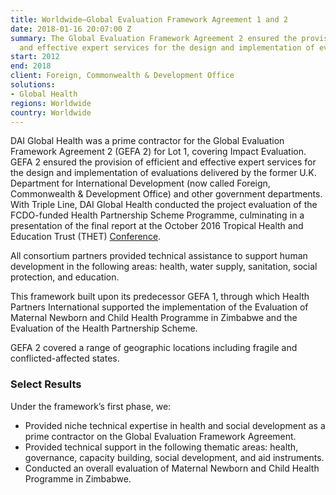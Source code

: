 ```yaml
---
title: Worldwide—Global Evaluation Framework Agreement 1 and 2
date: 2018-01-16 20:07:00 Z
summary: The Global Evaluation Framework Agreement 2 ensured the provision of efficient
  and effective expert services for the design and implementation of evaluations.
start: 2012
end: 2018
client: Foreign, Commonwealth & Development Office
solutions:
- Global Health
regions: Worldwide
country: Worldwide
---
```


DAI Global Health was a prime contractor for the Global Evaluation Framework Agreement 2 (GEFA 2) for Lot 1, covering Impact Evaluation. GEFA 2 ensured the provision of efficient and effective expert services for the design and implementation of evaluations delivered by the former U.K. Department for International Development (now called Foreign, Commonwealth & Development Office) and other government departments. With Triple Line, DAI Global Health conducted the project evaluation of the FCDO-funded Health Partnership Scheme Programme, culminating in a presentation of the final report at the October 2016 Tropical Health and Education Trust (THET) [Conference](http://globalhealth.org/event/thet-annual-conference-2016/).

All consortium partners provided technical assistance to support human development in the following areas: health, water supply, sanitation, social protection, and education. 

This framework built upon its predecessor GEFA 1, through which Health Partners International supported the implementation of the Evaluation of Maternal Newborn and Child Health Programme in Zimbabwe and the Evaluation of the Health Partnership Scheme.

GEFA 2 covered a range of geographic locations including fragile and conflicted-affected states.

### Select Results

Under the framework’s first phase, we: 

* Provided niche technical expertise in health and social development as a prime contractor on the Global Evaluation Framework Agreement.
* Provided technical support in the following thematic areas: health, governance, capacity building, social development, and aid instruments.
* Conducted an overall evaluation of Maternal Newborn and Child Health Programme in Zimbabwe.